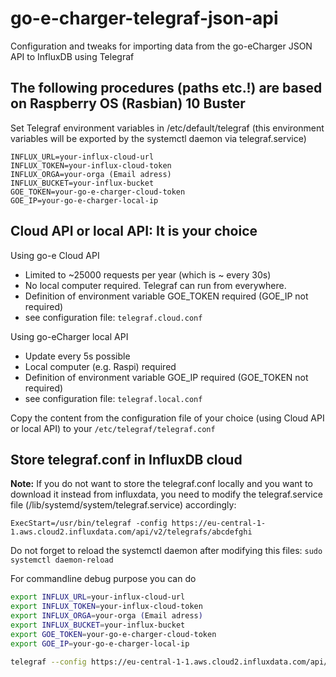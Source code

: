 # go-e-charger-telegraf-json-api
Configuration and tweaks for importing data from the go-eCharger JSON API to InfluxDB using Telegraf 

## The following procedures (paths etc.!) are based on Raspberry OS (Rasbian) 10 Buster

Set Telegraf environment variables in /etc/default/telegraf
(this environment variables will be exported by the systemctl daemon via telegraf.service)

```
INFLUX_URL=your-influx-cloud-url
INFLUX_TOKEN=your-influx-cloud-token
INFLUX_ORGA=your-orga (Email adress)
INFLUX_BUCKET=your-influx-bucket
GOE_TOKEN=your-go-e-charger-cloud-token
GOE_IP=your-go-e-charger-local-ip
```

## Cloud API or local API: It is your choice

Using go-e Cloud API
- Limited to ~25000 requests per year (which is ~ every 30s)
- No local computer required. Telegraf can run from everywhere.
- Definition of environment variable GOE_TOKEN required (GOE_IP not required)
- see configuration file: `telegraf.cloud.conf`

Using go-eCharger local API
- Update every 5s possible
- Local computer (e.g. Raspi) required
- Definition of environment variable GOE_IP required (GOE_TOKEN not required)
- see configuration file: `telegraf.local.conf`

Copy the content from the configuration file of your choice (using Cloud API or local API) to your `/etc/telegraf/telegraf.conf`


## Store telegraf.conf in InfluxDB cloud

**Note:** If you do not want to store the telegraf.conf locally and you want to download it instead from influxdata, you need to modify the telegraf.service file (/lib/systemd/system/telegraf.service) accordingly:

```
ExecStart=/usr/bin/telegraf -config https://eu-central-1-1.aws.cloud2.influxdata.com/api/v2/telegrafs/abcdefghi
```

Do not forget to reload the systemctl daemon after modifying this files: `sudo systemctl daemon-reload`



For commandline debug purpose you can do
```bash
export INFLUX_URL=your-influx-cloud-url
export INFLUX_TOKEN=your-influx-cloud-token
export INFLUX_ORGA=your-orga (Email adress)
export INFLUX_BUCKET=your-influx-bucket
export GOE_TOKEN=your-go-e-charger-cloud-token
export GOE_IP=your-go-e-charger-local-ip

telegraf --config https://eu-central-1-1.aws.cloud2.influxdata.com/api/v2/telegrafs/abcdefghi --test
```
